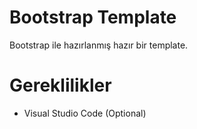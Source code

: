 # Bootstrap Template

Bootstrap ile hazırlanmış hazır bir template.

# Gereklilikler
- Visual Studio Code (Optional)
